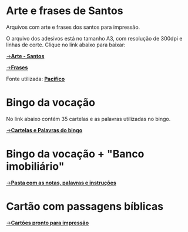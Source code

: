 # Arte e frases de Santos
Arquivos com arte e frases dos santos para impressão.

O arquivo dos adesivos está no tamanho A3, com resolução de 300dpi e linhas de corte. Clique no link abaixo para baixar:

[->**Arte - Santos**](https://drive.google.com/file/d/1kDFuMzpEQlx-UFJNgLEXNUAleL3hQHVM/view?usp=sharing)

[->**Frases**](https://drive.google.com/file/d/1f1jjIRQ3HUeX-NLp_KBq-TKoCj4s_Yv9/view)

Fonte utilizada: [**Pacifico**](https://fonts.google.com/?query=pacific)

# Bingo da vocação
No link abaixo contém 35 cartelas e as palavras utilizadas no bingo.

[->**Cartelas e Palavras do bingo**](https://drive.google.com/drive/folders/1pGrpShHWZX1zLmEazvaNuCwmWoj6U4Bl?usp=sharing)

# Bingo da vocação + "Banco imobiliário"

[->**Pasta com as notas, palavras e instruções**](https://drive.google.com/drive/folders/1GlYcppbCRzZRFrKsr8fX9G96SJVjdhLW?usp=sharing)

# Cartão com passagens bíblicas

[->**Cartões pronto para impressão**](https://drive.google.com/file/d/1-T7bGnC2kdti8fu8i_My0SBu4HAzr85j/view?usp=sharing)